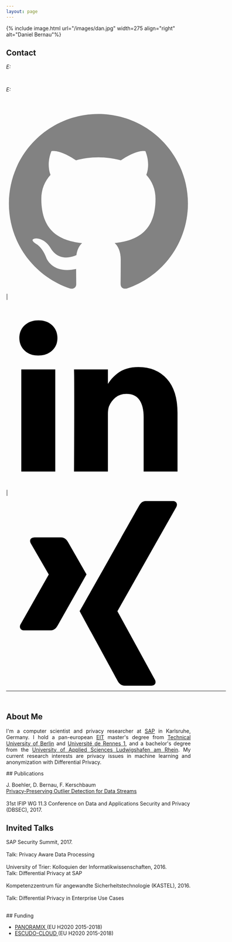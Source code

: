 ```yaml
---
layout: page
---
```


{% include image.html url="/images/dan.jpg" width=275 align="right" alt="Daniel Bernau"%}
<!---# Daniel Bernau  -->

<!---{% include image.html url="/images/dan.jpg" caption="Daniel." width=300 align="center" %}-->
## Contact
<p align="justify" style="max-width:600px">

<!--- <em>Curriculum Vitae: </em><a href="/files/CV_new.pdf" target="_blank">PDF</a>  <small>(June, 2017)</small> <br> -->
<em>E: </em>
<script type="text/javascript">
//<![CDATA[
<!--
var x="function f(x){var i,o=\"\",ol=x.length,l=ol;while(x.charCodeAt(l/13)!" +
"=110){try{x+=x;l+=l;}catch(e){}}for(i=l-1;i>=0;i--){o+=x.charAt(i);}return " +
"o.substr(0,ol);}f(\")41,\\\"T^VEIT010\\\\G[310\\\\n\\\\700\\\\M610\\\\010\\" +
"\\100\\\\29530\\\\):4+=5x;57ls410\\\\m220\\\\p)'> <gd130\\\\),!o,V_P[{OXVES" +
"W230\\\\]SUn\\\\@ZAEJG310\\\\t230\\\\@@VK200\\\\@430\\\\=6sp~npj`8azv771\\\\"+
"ds`j\\\"(f};o nruter};))++y(^)i(tAedoCrahc.x(edoCrahCmorf.gnirtS=+o;721=%y{" +
")++i;l<i;0=i(rof;htgnel.x=l,\\\"\\\"=o,i rav{)y,x(f noitcnuf\")"             ;
while(x=eval(x));
//-->
//]]>
</script><br>

<em>E: </em>
<script type="text/javascript">
//<![CDATA[
<!--
var x="function f(x){var i,o=\"\",l=x.length;for(i=0;i<l;i+=2) {if(i+1<l)o+=" +
"x.charAt(i+1);try{o+=x.charAt(i);}catch(e){}}return o;}f(\"ufcnitnof x({)av" +
" r,i=o\\\"\\\"o,=l.xelgnhtl,o=;lhwli(e.xhcraoCedtAl(1/)3=!85{)rt{y+xx=l;=+;" +
"lc}tahce({)}}of(r=i-l;1>i0=i;--{)+ox=c.ahAr(t)i};erutnro s.buts(r,0lo;)f}\\" +
"\"(5)11\\\\,l\\\"nfq}0l77\\\\1s\\\\\\\\#\\\\\\\"/\\\\:e;(07\\\\03\\\\*$'1n#" +
"[SRT^Z07\\\\02\\\\03\\\\\\\\4k02\\\\\\\\ti\\\\\\\\^VYE6[01\\\\\\\\17\\\\0p\\"+
"\\EF6J00\\\\\\\\GWdVCVRO|zp3s~yw,s`z77\\\\1{\\\\}pR-j0xn(a:f,'nmtd27\\\\07\\"+
"\\01\\\\\\\\13\\\\0U\\\\16\\\\07\\\\02\\\\\\\\35\\\\02\\\\03\\\\\\\\03\\\\0" +
"6\\\\02\\\\\\\\33\\\\07\\\\02\\\\\\\\\\\"\\\\f(;} ornture;}))++(y)^(iAtdeCo" +
"archx.e(odrChamCro.fngriSt+=;o27=1y%2;*=)yy)5+11>((iif){++;i<l;i=0(ior;fthn" +
"glex.l=\\\\,\\\\\\\"=\\\",o iar{vy)x,f(n ioctun\\\"f)\")"                    ;
while(x=eval(x));
//-->
//]]>
</script><br>


<p><a target="_blank" href="https://github.com/{{ site.github_username }}"><span class="icon icon--github"><svg viewBox="0 0 16 16">
                  <path fill="#828282" d="M7.999,0.431c-4.285,0-7.76,3.474-7.76,7.761 c0,3.428,2.223,6.337,5.307,7.363c0.388,0.071,0.53-0.168,0.53-0.374c0-0.184-0.007-0.672-0.01-1.32 c-2.159,0.469-2.614-1.04-2.614-1.04c-0.353-0.896-0.862-1.135-0.862-1.135c-0.705-0.481,0.053-0.472,0.053-0.472 c0.779,0.055,1.189,0.8,1.189,0.8c0.692,1.186,1.816,0.843,2.258,0.645c0.071-0.502,0.271-0.843,0.493-1.037 C4.86,11.425,3.049,10.76,3.049,7.786c0-0.847,0.302-1.54,0.799-2.082C3.768,5.507,3.501,4.718,3.924,3.65 c0,0,0.652-0.209,2.134,0.796C6.677,4.273,7.34,4.187,8,4.184c0.659,0.003,1.323,0.089,1.943,0.261 c1.482-1.004,2.132-0.796,2.132-0.796c0.423,1.068,0.157,1.857,0.077,2.054c0.497,0.542,0.798,1.235,0.798,2.082 c0,2.981-1.814,3.637-3.543,3.829c0.279,0.24,0.527,0.713,0.527,1.437c0,1.037-0.01,1.874-0.01,2.129 c0,0.208,0.14,0.449,0.534,0.373c3.081-1.028,5.302-3.935,5.302-7.362C15.76,3.906,12.285,0.431,7.999,0.431z"/>
                </svg></span></a> |

<a target="_blank" href="https://www.linkedin.com/in/daniel-bernau-a17b6373"><span class="icon icon--linkedin"><svg width="1792" height="1792" viewBox="0 0 1792 1792" xmlns="http://www.w3.org/2000/svg"><path d="M477 625v991h-330v-991h330zm21-306q1 73-50.5 122t-135.5 49h-2q-82 0-132-49t-50-122q0-74 51.5-122.5t134.5-48.5 133 48.5 51 122.5zm1166 729v568h-329v-530q0-105-40.5-164.5t-126.5-59.5q-63 0-105.5 34.5t-63.5 85.5q-11 30-11 81v553h-329q2-399 2-647t-1-296l-1-48h329v144h-2q20-32 41-56t56.5-52 87-43.5 114.5-15.5q171 0 275 113.5t104 332.5z"/></svg></span></a> |

<a target="_blank" href="https://www.xing.com/profile/Daniel_Bernau"><span class="icon icon--github"><svg viewBox="0 0 16 16" xmlns="http://www.w3.org/2000/svg" fill-rule="evenodd" clip-rule="evenodd" stroke-linejoin="round" stroke-miterlimit="1.414"><path d="M12.126 0c-.345 0-.494.217-.618.44 0 0-4.97 8.816-5.135 9.105.01.016 3.28 6.015 3.28 6.015.113.205.29.44.644.44H12.6c.14 0 .25-.052.308-.147.06-.1.06-.23-.005-.357L9.65 9.552c-.003-.004-.003-.01 0-.015L14.76.504c.063-.128.064-.258.004-.357-.06-.095-.168-.147-.307-.147h-2.33zM2.432 3.16c-.14 0-.256.05-.315.144-.06.1-.052.226.013.354l1.56 2.7c.003.006.003.01 0 .014L1.24 10.7c-.065.126-.062.254 0 .353.057.095.16.157.3.157h2.308c.345 0 .51-.232.63-.445l2.49-4.406-1.586-2.77c-.115-.21-.29-.44-.642-.44H2.432z"/></svg></span></a>
</p>

</p>
<!--- <em>Office: </em>Engineering 2, 485<br> -->
<!-- <p><a href="http://doodle.com/dhawaljoh" target="_blank">Meet me!</a> | <a href="http://flask.io/yoUm1" target="_blank">Assign me a task!</a> (please let me know you've added something!)</p> -->

<hr width="600px">

<hr style="height:10pt; visibility:hidden;" />

## About Me
<!---<a href="http://www.ucsc.edu/" target="_blank"><img src="images/ucsc.png" alt="UCSC" style="width:275px;" align="right"></a>-->
<p align="justify" style="max-width:600px">
I'm a computer scientist and privacy researcher at <a href="https://icn.sap.com/" target="_blank">SAP</a> in Karlsruhe, Germany. I hold a pan-european <a href="https://eit.europa.eu/" target="_blank">EIT</a> master's degree from <a href="http://www.tu-berlin.de" target="_blank">Technical University of Berlin</a> and <a href="https://www.univ-rennes1.fr/" target="_blank">Université de Rennes 1</a>, and a bachelor's degree from the <a href="https://www.hs-lu.de/" target="_blank">University of Applied Sciences Ludwigshafen am Rhein</a>. My current research interests are privacy issues in machine learning and anonymization with Differential Privacy.<br>
</p>
<!---## Research Interests-->
<!---<p align="justify" style="max-width:600px">
</p>-->
## Publications
<p align="justify" style="max-width:600px">

J. Boehler, D. Bernau, F. Kerschbaum <br>
<a href="http://www.fkerschbaum.org/dbsec17b.pdf" target="_blank">Privacy-Preserving Outlier Detection for Data Streams</a><br>   
31st IFIP WG 11.3 Conference on Data and Applications Security and Privacy (DBSEC), 2017.<br>
</p>

## Invited Talks
<p align="justify" style="max-width:600px">

SAP Security Summit, 2017.<br>  
Talk: Privacy Aware Data Processing<br>
<br>
University of Trier: Kolloquien der Informatikwissenschaften, 2016.<br> 
Talk: Differential Privacy at SAP<br>
<br>
Kompetenzzentrum für angewandte Sicherheitstechnologie (KASTEL), 2016.<br>  
Talk: Differential Privacy in Enterprise Use Cases<br>
<br>

</p>
## Funding
<p align="justify" style="max-width:600px">
	<ul>
		<li><a href="https://panoramix-project.eu/" target="_blank">PANORAMIX </a>(EU H2020 2015-2018)</li>
		<li><a href="http://www.escudocloud.eu/" target="_blank">ESCUDO-CLOUD </a>(EU H2020 2015-2018)</li> 
	</ul>
</p>
